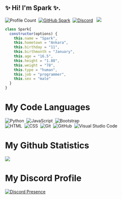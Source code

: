 ## ✨ Hi! I'm Spark ✨.
![Profile Count](https://komarev.com/ghpvc/?username=isparkdev&color=red)&nbsp;
[![GitHub Spark](https://img.shields.io/github/followers/isparkdev?label=follow&style=social)](https://github.com/isparkdev)&nbsp;
<a href="https://discord.com/users/551038977386348586"><img alt="Discord" src="https://img.shields.io/badge/@Spark-2f3236?style=flat&logo=discord&logoColor=blue" /></a> &nbsp;
<a href="https://instagram.com/acmadımhesabidaha"><img src="https://img.shields.io/badge/@yakındaacacam-E4405F?style=flat&logo=Instagram&logoColor=white"/></a> &nbsp;
```js
class Spark{
  constructor(options) {
    this.name = "Spark",
    this.hometown = "Ankara",
    this.birthday = "11",
    this.birthmonth = "January",
    this.age = "16.5",
    this.height = "1.88",
    this.weight = "78",
    this.type = "human",
    this.job = "programmer",
    this.sex = "male"
  }
}
```
# My Code Languages
![Python](https://img.shields.io/badge/-Python-05122A?style=flat&logo=python)&nbsp;
![JavaScript](https://img.shields.io/badge/-JavaScript-05122A?style=flat&logo=javascript)&nbsp;
![Bootstrap](https://img.shields.io/badge/-Bootstrap-05122A?style=flat&logo=bootstrap&logoColor=563D7C)\
![HTML](https://img.shields.io/badge/-HTML-05122A?style=flat&logo=HTML5)&nbsp;
![CSS](https://img.shields.io/badge/-CSS-05122A?style=flat&logo=CSS3&logoColor=1572B6)&nbsp;
![Git](https://img.shields.io/badge/-Git-05122A?style=flat&logo=git)&nbsp;
![GitHub](https://img.shields.io/badge/-GitHub-05122A?style=flat&logo=github)&nbsp;
![Visual Studio Code](https://img.shields.io/badge/-Visual%20Studio%20Code-05122A?style=flat&logo=visual-studio-code&logoColor=007ACC)&nbsp;


# My Github Statistics
<img src="https://github-profile-trophy.vercel.app/?username=isparkdev&theme=radical" />
</p>


# My Discord Profile
[![Discord Presence](https://lanyard-profile-readme.vercel.app/api/1061741074554560592?hideDiscrim=true)](https://discord.com/users/551038977386348586)


